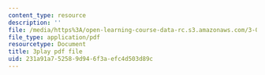 ```yaml
---
content_type: resource
description: ''
file: /media/https%3A/open-learning-course-data-rc.s3.amazonaws.com/3-091sc-introduction-to-solid-state-chemistry-fall-2010/231a91a752589d946f3aefc4d503d89c_RikovZJdUmg.pdf
file_type: application/pdf
resourcetype: Document
title: 3play pdf file
uid: 231a91a7-5258-9d94-6f3a-efc4d503d89c
---
```

